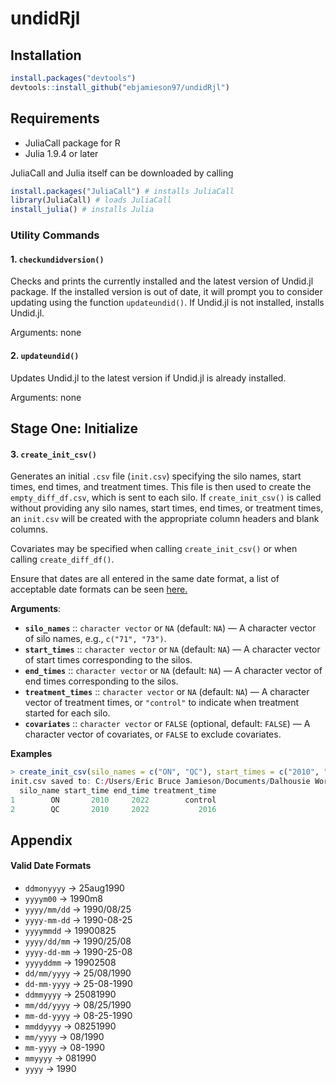 # undidRjl


## Installation 
```R
install.packages("devtools")
devtools::install_github("ebjamieson97/undidRjl")
```

## Requirements
* JuliaCall package for R
* Julia 1.9.4 or later

JuliaCall and Julia itself can be downloaded by calling
```R
install.packages("JuliaCall") # installs JuliaCall
library(JuliaCall) # loads JuliaCall
install_julia() # installs Julia
```

### Utility Commands

#### 1. `checkundidversion()`

Checks and prints the currently installed and the latest version of Undid.jl package. If the installed version is out of date, it will prompt you to consider updating using the function `updateundid()`. If Undid.jl is not installed, installs Undid.jl.

Arguments: none

#### 2. `updateundid()`

Updates Undid.jl to the latest version if Undid.jl is already installed.

Arguments: none

## Stage One: Initialize

#### 3. `create_init_csv()`

Generates an initial `.csv` file (`init.csv`) specifying the silo names, start times, end times, and treatment times. This file is then used to create the `empty_diff_df.csv`, which is sent to each silo. If `create_init_csv()` is called without providing any silo names, start times, end times, or treatment times, an `init.csv` will be created with the appropriate column headers and blank columns. 

Covariates may be specified when calling `create_init_csv()` or when calling `create_diff_df()`.

Ensure that dates are all entered in the same date format, a list of acceptable date formats can be seen [here.](#valid-date-formats)

**Arguments**:
- **`silo_names`** :: `character vector` or `NA` (default: `NA`) — A character vector of silo names, e.g., `c("71", "73")`.
- **`start_times`** :: `character vector` or `NA` (default: `NA`) — A character vector of start times corresponding to the silos.
- **`end_times`** :: `character vector` or `NA` (default: `NA`) — A character vector of end times corresponding to the silos.
- **`treatment_times`** :: `character vector` or `NA` (default: `NA`) — A character vector of treatment times, or `"control"` to indicate when treatment started for each silo.
- **`covariates`** :: `character vector` or `FALSE` (optional, default: `FALSE`) — A character vector of covariates, or `FALSE` to exclude covariates.

**Examples**
```R
> create_init_csv(silo_names = c("ON", "QC"), start_times = c("2010", "2010"), end_times = c("2022", "2022"), treatment_times = c("control", "2016"))
init.csv saved to: C:/Users/Eric Bruce Jamieson/Documents/Dalhousie Work/undidRjl/init.csv 
  silo_name start_time end_time treatment_time
1        ON       2010     2022        control
2        QC       2010     2022           2016
```

## Appendix

#### Valid Date Formats
- `ddmonyyyy` → 25aug1990
- `yyyym00` → 1990m8
- `yyyy/mm/dd` → 1990/08/25
- `yyyy-mm-dd` → 1990-08-25
- `yyyymmdd` → 19900825
- `yyyy/dd/mm` → 1990/25/08
- `yyyy-dd-mm` → 1990-25-08
- `yyyyddmm` → 19902508
- `dd/mm/yyyy` → 25/08/1990
- `dd-mm-yyyy` → 25-08-1990
- `ddmmyyyy` → 25081990
- `mm/dd/yyyy` → 08/25/1990
- `mm-dd-yyyy` → 08-25-1990
- `mmddyyyy` → 08251990
- `mm/yyyy` → 08/1990
- `mm-yyyy` → 08-1990
- `mmyyyy` → 081990
- `yyyy` → 1990

